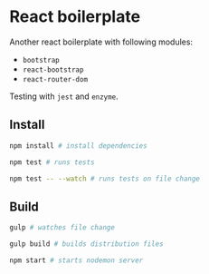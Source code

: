 # React boilerplate

Another react boilerplate with following modules:

* `bootstrap`
* `react-bootstrap`
* `react-router-dom`

Testing with `jest` and `enzyme`.

## Install

```sh
npm install # install dependencies

npm test # runs tests

npm test -- --watch # runs tests on file change
```

## Build

```sh
gulp # watches file change

gulp build # builds distribution files

npm start # starts nodemon server
```
